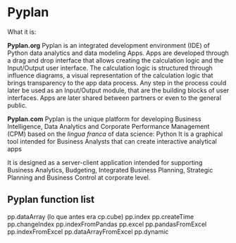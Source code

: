 # Pyplan
What it is:

**Pyplan.org**
Pyplan is an integrated development environment (IDE) of Python data analytics and data modeling Apps.
Apps are developed through a drag and drop interface that allows creating the calculation logic and the Input/Output user interface.
The calculation logic is structured through influence diagrams, a visual representation of the calculation logic that brings transparency to the app data process.
Any step in the process could later be used as an Input/Output module, that are the building blocks of user interfaces.
Apps are later shared between partners or even to the general public.


**Pyplan.com**
Pyplan is the unique platform for developing Business Intelligence, Data Analytics and Corporate Performance Management (CPM) based on the *lingua franca* of data science: Python
It is a graphical tool intended for Business Analysts that can create interactive analytical apps

It is designed as a server-client application intended for supporting Business Analytics, Budgeting, Integrated Business Planning, Strategic Planning and Business Control at corporate level.

## Pyplan function list

pp.dataArray (lo que antes era cp.cube)
pp.index
pp.createTime
pp.changeIndex
pp.indexFromPandas
pp.excel
pp.pandasFromExcel
pp.indexFromExcel
pp.dataArrayFromExcel
 pp.dynamic
<!--stackedit_data:
eyJoaXN0b3J5IjpbLTkzNTIxNzAyOCwtMTI5ODg5MTI4NiwxMD
kzNjc5NzQ2LC0yMDEzMDQyOTIsLTE1ODM1OTE0MTQsMTQyNjIz
NjkxMywtMjc4MzQyNzgxLDg0ODEwMTAxLDczNjI0MTcxXX0=
-->